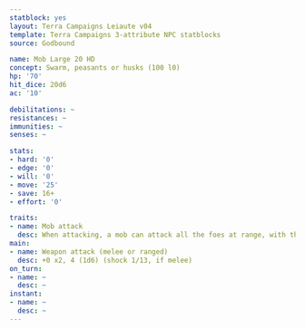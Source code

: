 ```yaml
---
statblock: yes
layout: Terra Campaigns Leiaute v04
template: Terra Campaigns 3-attribute NPC statblocks
source: Godbound

name: Mob Large 20 HD
concept: Swarm, peasants or husks (100 l0)
hp: '70'
hit_dice: 20d6
ac: '10'

debilitations: ~
resistances: ~
immunities: ~
senses: ~

stats:
- hard: '0'
- edge: '0'
- will: '0'
- move: '25'
- save: 16+
- effort: '0'

traits:
- name: Mob attack
  desc: When attacking, a mob can attack all the foes at range, with the number of attacks specified in the attack description.
main:
- name: Weapon attack (melee or ranged)
  desc: +0 x2, 4 (1d6) (shock 1/13, if melee)
on_turn:
- name: ~
  desc: ~
instant:
- name: ~
  desc: ~
---
```


